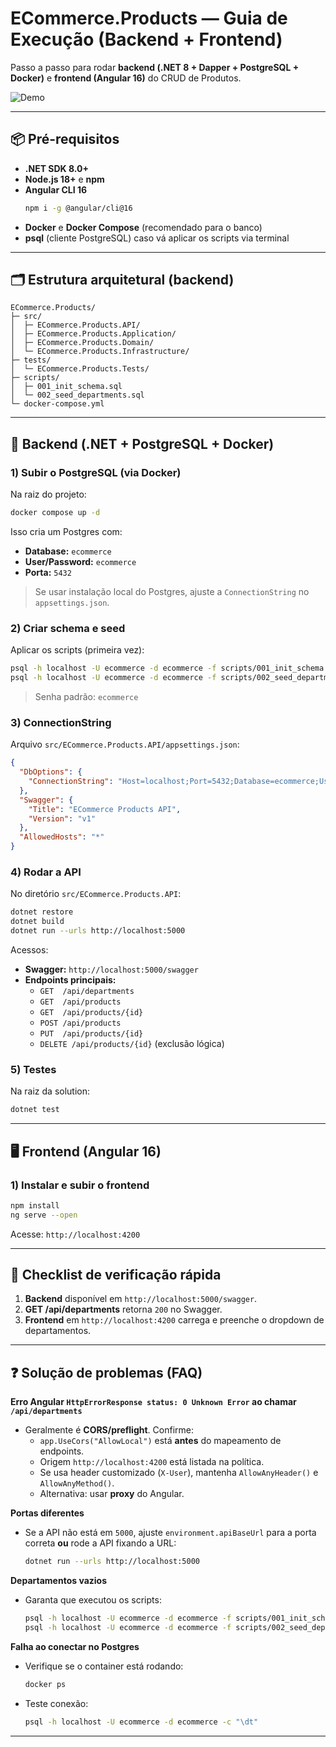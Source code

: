 
# ECommerce.Products — Guia de Execução (Backend + Frontend)

Passo a passo para rodar **backend (.NET 8 + Dapper + PostgreSQL + Docker)** e **frontend (Angular 16)** do CRUD de Produtos.

![Demo](docs/demo.gif)

---

## 📦 Pré-requisitos

- **.NET SDK 8.0+**
- **Node.js 18+** e **npm**
- **Angular CLI 16**
  ```bash
  npm i -g @angular/cli@16
  ```
- **Docker** e **Docker Compose** (recomendado para o banco)
- **psql** (cliente PostgreSQL) caso vá aplicar os scripts via terminal

---

## 🗂️ Estrutura arquitetural (backend)

```
ECommerce.Products/
├─ src/
│  ├─ ECommerce.Products.API/
│  ├─ ECommerce.Products.Application/
│  ├─ ECommerce.Products.Domain/
│  └─ ECommerce.Products.Infrastructure/
├─ tests/
│  └─ ECommerce.Products.Tests/
├─ scripts/
│  ├─ 001_init_schema.sql
│  └─ 002_seed_departments.sql
└─ docker-compose.yml
```

---

## 🚀 Backend (.NET + PostgreSQL + Docker)

### 1) Subir o PostgreSQL (via Docker)
Na raiz do projeto:

```bash
docker compose up -d
```

Isso cria um Postgres com:
- **Database:** `ecommerce`
- **User/Password:** `ecommerce`
- **Porta:** `5432`

> Se usar instalação local do Postgres, ajuste a `ConnectionString` no `appsettings.json`.

### 2) Criar schema e seed
Aplicar os scripts (primeira vez):

```bash
psql -h localhost -U ecommerce -d ecommerce -f scripts/001_init_schema.sql
psql -h localhost -U ecommerce -d ecommerce -f scripts/002_seed_departments.sql
```

> Senha padrão: `ecommerce`

### 3) ConnectionString
Arquivo `src/ECommerce.Products.API/appsettings.json`:

```json
{
  "DbOptions": {
    "ConnectionString": "Host=localhost;Port=5432;Database=ecommerce;Username=ecommerce;Password=ecommerce"
  },
  "Swagger": {
    "Title": "ECommerce Products API",
    "Version": "v1"
  },
  "AllowedHosts": "*"
}
```

### 4) Rodar a API
No diretório `src/ECommerce.Products.API`:

```bash
dotnet restore
dotnet build
dotnet run --urls http://localhost:5000
```

Acessos:
- **Swagger:** `http://localhost:5000/swagger`
- **Endpoints principais:**
  - `GET  /api/departments`
  - `GET  /api/products`
  - `GET  /api/products/{id}`
  - `POST /api/products`
  - `PUT  /api/products/{id}`
  - `DELETE /api/products/{id}` (exclusão lógica)

### 5) Testes
Na raiz da solution:

```bash
dotnet test
```

---

## 🖥️ Frontend (Angular 16)

### 1) Instalar e subir o frontend
```bash
npm install
ng serve --open
```

Acesse: `http://localhost:4200`

---

## 🧪 Checklist de verificação rápida

1. **Backend** disponível em `http://localhost:5000/swagger`.
2. **GET /api/departments** retorna `200` no Swagger.
3. **Frontend** em `http://localhost:4200` carrega e preenche o dropdown de departamentos.

---

## ❓ Solução de problemas (FAQ)

**Erro Angular `HttpErrorResponse status: 0 Unknown Error` ao chamar `/api/departments`**  
- Geralmente é **CORS/preflight**. Confirme:
  - `app.UseCors("AllowLocal")` está **antes** do mapeamento de endpoints.
  - Origem `http://localhost:4200` está listada na política.
  - Se usa header customizado (`X-User`), mantenha `AllowAnyHeader()` e `AllowAnyMethod()`.
  - Alternativa: usar **proxy** do Angular.

**Portas diferentes**  
- Se a API não está em `5000`, ajuste `environment.apiBaseUrl` para a porta correta **ou** rode a API fixando a URL:
  ```bash
  dotnet run --urls http://localhost:5000
  ```

**Departamentos vazios**  
- Garanta que executou os scripts:
  ```bash
  psql -h localhost -U ecommerce -d ecommerce -f scripts/001_init_schema.sql
  psql -h localhost -U ecommerce -d ecommerce -f scripts/002_seed_departments.sql
  ```

**Falha ao conectar no Postgres**  
- Verifique se o container está rodando:
  ```bash
  docker ps
  ```
- Teste conexão:
  ```bash
  psql -h localhost -U ecommerce -d ecommerce -c "\dt"
  ```

---

